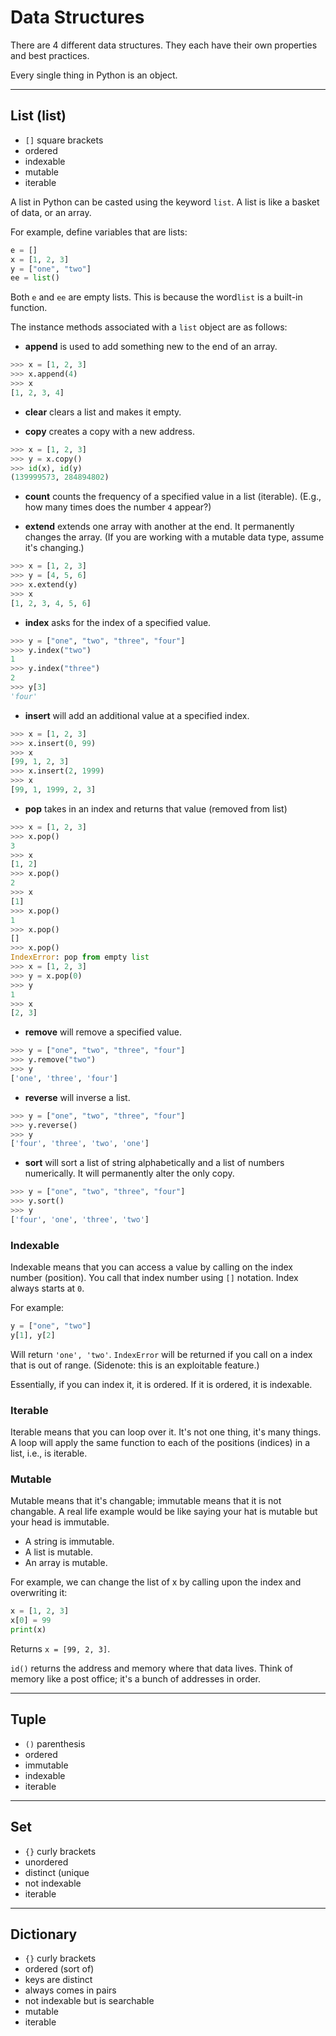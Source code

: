 # Data Structures

There are 4 different data structures. They each have their own properties and best practices.

Every single thing in Python is an object.


---
## List (list)

- `[]` square brackets
- ordered
- indexable
- mutable
- iterable

A list in Python can be casted using the keyword `list`. A list is like a basket of data, or an array.

For example, define variables that are lists:
```python
e = []
x = [1, 2, 3]
y = ["one", "two"]
ee = list()
```
Both `e` and `ee` are empty lists. This is because the word`list` is a built-in function.

The instance methods associated with a `list` object are as follows:

- **append** is used to add something new to the end of an array.
```python
>>> x = [1, 2, 3]
>>> x.append(4)
>>> x
[1, 2, 3, 4]
```

- **clear** clears a list and makes it empty.

- **copy** creates a copy with a new address.
```python
>>> x = [1, 2, 3]
>>> y = x.copy()
>>> id(x), id(y)
(139999573, 284894802)
```

- **count** counts the frequency of a specified value in a list (iterable). (E.g., how many times does the number `4` appear?)

- **extend** extends one array with another at the end. It permanently changes the array. (If you are working with a mutable data type, assume it's changing.)
```python
>>> x = [1, 2, 3]
>>> y = [4, 5, 6]
>>> x.extend(y)
>>> x
[1, 2, 3, 4, 5, 6]
```

- **index** asks for the index of a specified value.
```python
>>> y = ["one", "two", "three", "four"]
>>> y.index("two")
1
>>> y.index("three")
2
>>> y[3]
'four'
```

- **insert** will add an additional value at a specified index.
```python
>>> x = [1, 2, 3]
>>> x.insert(0, 99)
>>> x
[99, 1, 2, 3]
>>> x.insert(2, 1999)
>>> x
[99, 1, 1999, 2, 3]
```

- **pop** takes in an index and returns that value (removed from list)
```python
>>> x = [1, 2, 3]
>>> x.pop()
3
>>> x
[1, 2]
>>> x.pop()
2
>>> x
[1]
>>> x.pop()
1
>>> x.pop()
[]
>>> x.pop()
IndexError: pop from empty list
>>> x = [1, 2, 3]
>>> y = x.pop(0)
>>> y
1
>>> x
[2, 3]
```

- **remove** will remove a specified value.
```python
>>> y = ["one", "two", "three", "four"]
>>> y.remove("two")
>>> y
['one', 'three', 'four']
```

- **reverse** will inverse a list.
```python
>>> y = ["one", "two", "three", "four"]
>>> y.reverse()
>>> y
['four', 'three', 'two', 'one']
```

- **sort** will sort a list of string alphabetically and a list of numbers numerically. It will permanently alter the only copy.
```python
>>> y = ["one", "two", "three", "four"]
>>> y.sort()
>>> y
['four', 'one', 'three', 'two']
```


### Indexable

Indexable means that you can access a value by calling on the index number (position). You call that index number using `[]` notation. Index always starts at `0`.

For example:
```python
y = ["one", "two"]
y[1], y[2]
```
Will return `'one', 'two'`. `IndexError` will be returned if you call on a index that is out of range. (Sidenote: this is an exploitable feature.)

Essentially, if you can index it, it is ordered. If it is ordered, it is indexable.

### Iterable

Iterable means that you can loop over it. It's not one thing, it's many things. A loop will apply the same function to each of the positions (indices) in a list, i.e., is iterable.

### Mutable

Mutable means that it's changable; immutable means that it is not changable.
A real life example would be like saying your hat is mutable but your head is immutable. 
- A string is immutable.
- A list is mutable.
- An array is mutable.

For example, we can change the list of x by calling upon the index and overwriting it:
```python
x = [1, 2, 3]
x[0] = 99
print(x)
```
Returns `x = [99, 2, 3]`.

`id()` returns the address and memory where that data lives. Think of memory like a post office; it's a bunch of addresses in order.


---
## Tuple

- `()` parenthesis
- ordered
- immutable
- indexable
- iterable


---
## Set

- `{}` curly brackets
- unordered
- distinct (unique
- not indexable
- iterable


---
## Dictionary

- `{}` curly brackets
- ordered (sort of)
- keys are distinct
- always comes in pairs
- not indexable but is searchable
- mutable
- iterable